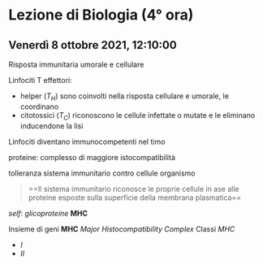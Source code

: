 # Lezione di Biologia (4° ora) 
## Venerdì 8 ottobre 2021, 12:10:00

Risposta immunitaria umorale e cellulare 



Linfociti T effettori:
* helper $(T_H)$ sono coinvolti nella risposta cellulare e umorale, le coordinano
* citotossici $(T_C)$ riconoscono le cellule infettate o mutate e le eliminano inducendone la lisi

Linfociti diventano immunocompetenti nel timo

proteine: complesso di maggiore istocompatibilità

tolleranza sistema immunitario contro cellule organismo

> ==Il sistema immunitario riconosce le proprie cellule in ase alle proteine esposte sulla superficie della membrana plasmatica==

$self$: _glicoproteine_ **MHC**

Insieme di geni **MHC** *Major Histocompatibility Complex*
Classi $MHC$
* $I$
* $II$


<!--stackedit_data:
eyJoaXN0b3J5IjpbLTgwNzg3NzM0MSw2MjM0NDE1NzEsLTc2ND
E1NDMxNV19
-->
